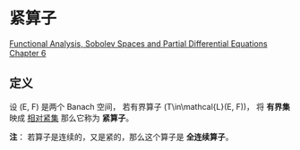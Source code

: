 # 紧算子

[Functional Analysis, Sobolev Spaces and Partial Differential Equations Chapter 6](../index.md#教材)

## 定义

设 \(E, F\) 是两个 Banach 空间，
若有界算子 \(T\in\mathcal{L}(E, F)\)，
将 **有界集** 映成 [相对紧集](../../Topology/TopoSpc/compact.md#一般定义) 
那么它称为 **紧算子**。

**注**： 若算子是连续的，又是紧的，那么这个算子是 **全连续算子**。